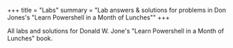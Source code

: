 +++
title = "Labs"
summary = "Lab answers & solutions for problems in Don Jones's \"Learn Powershell in a Month of Lunches\""
+++

All labs and solutions for Donald W. Jone's "Learn Powershell in a Month of Lunches" book.